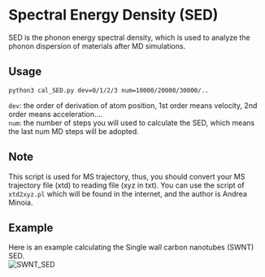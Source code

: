# Spectral Energy Density (SED) 
SED is the phonon energy spectral density, which is used to analyze the phonon dispersion of materials after MD simulations.<br>

## Usage
```shell
python3 cal_SED.py dev=0/1/2/3 num=10000/20000/30000/..
```
`dev`: the order of derivation of atom position, 1st order means velocity, 2nd order means acceleration....<br>
`num`: the number of steps you will used to calculate the SED, which means the last num MD steps will be adopted. <br>

## Note
This script is used for MS trajectory, thus, you should convert your MS trajectory file (xtd) to reading file (xyz in txt).
You can use the script of `xtd2xyz.pl` which will be found in the internet, and the author is Andrea Minoia.

## Example
Here is an example calculating the Single wall carbon nanotubes (SWNT) SED.<br>
![SWNT_SED](https://github.com/EltonYH/ChipSum.MD/blob/main/Postproc/img/swnt_small.png)

